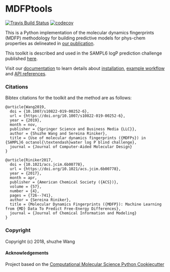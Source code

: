 MDFPtools
==============================
[//]: # (Badges)
[![Travis Build Status](https://travis-ci.org/hjuinj/mdfptools.png)](https://travis-ci.org/hjuinj/mdfptools)
[![codecov](https://codecov.io/gh/REPLACE_WITH_OWNER_ACCOUNT/mdfptools/branch/master/graph/badge.svg)](https://codecov.io/gh/REPLACE_WITH_OWNER_ACCOUNT/mdfptools/branch/master)


This is a Python implementation of the molecular dynamics fingerprints (MDFP) methodology for building predictive models for phys-chem properties as delineated in [our publication](https://pubs.acs.org/doi/10.1021/acs.jcim.6b00778).

This toolkit is described and used in the SAMPL6 logP prediction challenge published [here](https://doi.org/10.1007/s10822-019-00252-6).

Visit our [documentation](https://mdfptools.readthedocs.io/en/latest/) to learn details about [installation](https://mdfptools.readthedocs.io/en/latest/install.html), [example workflow](https://mdfptools.readthedocs.io/en/latest/tutorial.html) and [API references](https://mdfptools.readthedocs.io/en/latest/parameterisers.html).



### Citations
Bibtex citations for the toolkit and the method are as follows:
```
@article{Wang2019,
  doi = {10.1007/s10822-019-00252-6},
  url = {https://doi.org/10.1007/s10822-019-00252-6},
  year = {2019},
  month = nov,
  publisher = {Springer Science and Business Media {LLC}},
  author = {Shuzhe Wang and Sereina Riniker},
  title = {Use of molecular dynamics fingerprints ({MDFPs}) in {SAMPL}6 octanol{\textendash}water log P blind challenge},
  journal = {Journal of Computer-Aided Molecular Design}
}

@article{Riniker2017,
  doi = {10.1021/acs.jcim.6b00778},
  url = {https://doi.org/10.1021/acs.jcim.6b00778},
  year = {2017},
  month = apr,
  publisher = {American Chemical Society ({ACS})},
  volume = {57},
  number = {4},
  pages = {726--741},
  author = {Sereina Riniker},
  title = {Molecular Dynamics Fingerprints ({MDFP}): Machine Learning from {MD} Data To Predict Free-Energy Differences},
  journal = {Journal of Chemical Information and Modeling}
}
```

### Copyright

Copyright (c) 2018, shuzhe Wang


#### Acknowledgements

Project based on the
[Computational Molecular Science Python Cookiecutter](https://github.com/molssi/cookiecutter-cms)

